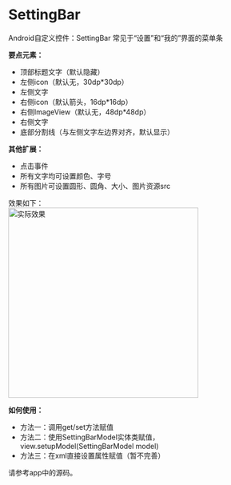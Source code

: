 # SettingBar
Android自定义控件：SettingBar
常见于“设置”和“我的”界面的菜单条


**要点元素：**

* 顶部标题文字（默认隐藏）
* 左侧icon（默认无，30dp*30dp）
* 左侧文字
* 右侧icon（默认箭头，16dp*16dp）
* 右侧ImageView（默认无，48dp*48dp）
* 右侧文字
* 底部分割线（与左侧文字左边界对齐，默认显示）

**其他扩展：**

* 点击事件
* 所有文字均可设置颜色、字号
* 所有图片可设置圆形、圆角、大小、图片资源src


效果如下：<br/>
<img width="380px" src="http://img.blog.csdn.net/20170210205958851?watermark/2/text/aHR0cDovL2Jsb2cuY3Nkbi5uZXQvU2tpcHBlcktldmlu/font/5a6L5L2T/fontsize/400/fill/I0JBQkFCMA==/dissolve/70/gravity/SouthEast" alt="实际效果" >


**如何使用：**
* 方法一：调用get/set方法赋值
* 方法二：使用SettingBarModel实体类赋值，view.setupModel(SettingBarModel model)
* 方法三：在xml直接设置属性赋值（暂不完善）

请参考app中的源码。
